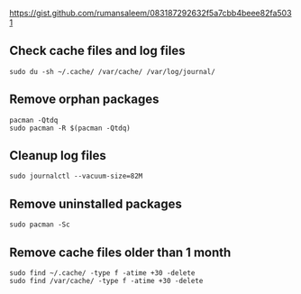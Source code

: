 https://gist.github.com/rumansaleem/083187292632f5a7cbb4beee82fa5031  

## Check cache files and log files
`sudo du -sh ~/.cache/ /var/cache/ /var/log/journal/`

## Remove orphan packages
```
pacman -Qtdq
sudo pacman -R $(pacman -Qtdq)
```

## Cleanup log files
`sudo journalctl --vacuum-size=82M`

## Remove uninstalled packages
`sudo pacman -Sc`

## Remove cache files older than 1 month
```
sudo find ~/.cache/ -type f -atime +30 -delete
sudo find /var/cache/ -type f -atime +30 -delete
```

